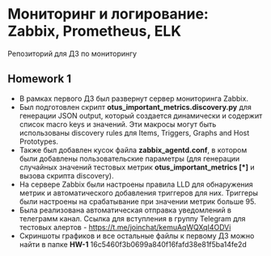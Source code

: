 # Мониторинг и логирование: Zabbix, Prometheus, ELK
Репозиторий для ДЗ по мониторингу

## Homework 1
- В рамках первого ДЗ был развернут сервер мониторинга Zabbix.
- Был подготовлен скрипт **otus_important_metrics.discovery.py** для генерации JSON output, который создается динамически и содержит список macro keys и значений. Эти макросы могут быть использованы discovery rules для Items, Triggers, Graphs and Host Prototypes.
- Также был добавлен кусок файла **zabbix_agentd.conf**, в котором были добавлены пользовательские параметры (для генерации случайных значений тестовых метрик **otus_important_metrics [*]** и вызова скрипта discovery).
- На сервере Zabbix были настроены правила LLD для обнаружения метрик и автоматического добавления триггеров для них. Триггеры были настроены на срабатывание при значении метрик больше 95.
- Была реализована автоматическая отправка уведомлений в телеграмм канал. Ссылка для вступления в группу Telegram для тестовых алертов - https://t.me/joinchat/kemuAqWQXqI4ODVi
- Скриншоты графиков и все остальные файлы к первому ДЗ можно найти в папке **HW-1**
16c5460f3b0699a840f16fafd38e81f5ba14fe2d
